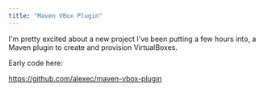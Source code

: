 ```yaml
---
title: "Maven VBox Plugin"
---
```

I'm pretty excited about a new project I've been putting a few hours into, a Maven plugin to create and provision VirtualBoxes.

Early code here:

https://github.com/alexec/maven-vbox-plugin
